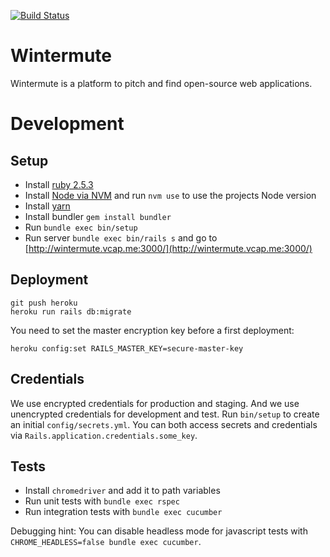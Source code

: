 [![Build Status](https://travis-ci.org/neonmate/wintermute.svg?branch=master)](https://travis-ci.org/neonmate/wintermute)

# Wintermute
Wintermute is a platform to pitch and find open-source web applications.

# Development

## Setup

- Install [ruby 2.5.3](https://github.com/rbenv/rbenv#installation)
- Install [Node via NVM](https://github.com/nvm-sh/nvm#install--update-script) and run `nvm use` to use the projects Node version
- Install [yarn](https://yarnpkg.com/lang/en/docs/install/)
- Install bundler `gem install bundler`
- Run `bundle exec bin/setup`
- Run server `bundle exec bin/rails s` and go to [http://wintermute.vcap.me:3000/](http://wintermute.vcap.me:3000/)

## Deployment

```
git push heroku
heroku run rails db:migrate
```

You need to set the master encryption key before a first deployment:

```
heroku config:set RAILS_MASTER_KEY=secure-master-key
```

## Credentials

We use encrypted credentials for production and staging. And we use unencrypted credentials for development and test.
Run `bin/setup` to create an initial `config/secrets.yml`. You can both access secrets and credentials via
`Rails.application.credentials.some_key`.

## Tests

- Install `chromedriver` and add it to path variables
- Run unit tests with `bundle exec rspec`
- Run integration tests with `bundle exec cucumber`

Debugging hint: You can disable headless mode for javascript tests with `CHROME_HEADLESS=false bundle exec cucumber`.
